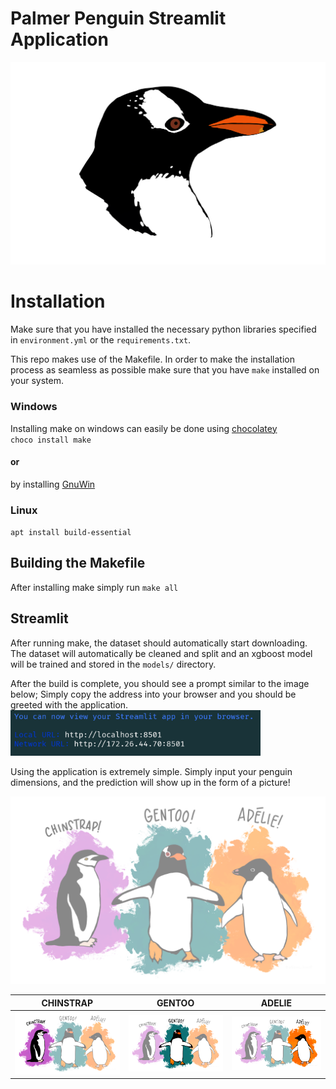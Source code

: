 # Palmer Penguin Streamlit Application
![Palmer Penguins Streamlit App](https://github.com/AH-Merii/palmer_penguins_streamlit_app/blob/445f4b1ee62b38e655e2d8c9d4b7f06879480a01/src/app/images/palmer_penguin.png)

# Installation
Make sure that you have installed the necessary python libraries specified in `environment.yml` or the `requirements.txt`.

This repo makes use of the Makefile. In order to make the installation process as seamless as possible make sure that you have `make` installed on your system.
### Windows
Installing make on windows can easily be done using [chocolatey](https://chocolatey.org/install)<br>
`choco install make`<br>
#### or 
by installing [GnuWin](http://gnuwin32.sourceforge.net/install.html)
### Linux
`apt install build-essential`

## Building the Makefile
After installing make simply run 
`make all`

## Streamlit
After running make, the dataset should automatically start downloading. The dataset will automatically be cleaned and split and an xgboost model will be trained and stored in the `models/` directory.

After the build is complete, you should see a prompt similar to the image below; Simply copy the address into your browser and you should be greeted with the application.
<img src="https://github.com/AH-Merii/palmer_penguins_streamlit_app/blob/main/src/app/images/streamlit_prompt.png" alt="streamlit" width="400"/>

Using the application is extremely simple. Simply input your penguin dimensions, and the prediction will show up in the form of a picture!

<img src="https://github.com/AH-Merii/palmer_penguins_streamlit_app/blob/main/src/app/images/penguins.png" alt="penguins" width="1200"/>


| CHINSTRAP      | GENTOO      | ADELIE      |
|------------|-------------|-------------|
| <img src="https://github.com/AH-Merii/palmer_penguins_streamlit_app/blob/main/src/app/images/chinstrap.png" width="400"> | <img src="https://github.com/AH-Merii/palmer_penguins_streamlit_app/blob/main/src/app/images/gentoo.png" width="400"> | <img src="https://github.com/AH-Merii/palmer_penguins_streamlit_app/blob/main/src/app/images/adelie.png" width="400"> | 
